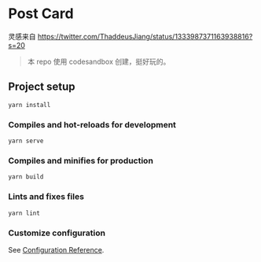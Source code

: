 # Post Card

灵感来自 https://twitter.com/ThaddeusJiang/status/1333987371163938816?s=20

> 本 repo 使用 codesandbox 创建，挺好玩的。

## Project setup

```
yarn install
```

### Compiles and hot-reloads for development

```
yarn serve
```

### Compiles and minifies for production

```
yarn build
```

### Lints and fixes files

```
yarn lint
```

### Customize configuration

See [Configuration Reference](https://cli.vuejs.org/config/).
